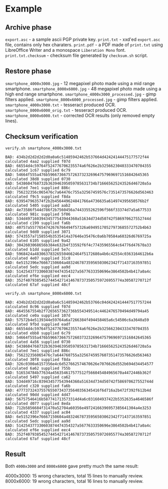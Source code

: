 # Example

## Archive phase

`export.asc` - a sample ascii PGP private key.
`print.txt` - xxd'ed `export.asc` file, contains only hex charaters.
`print.pdf` - a PDF made of `print.txt` using LibreOffice Writer and a monospace  `Liberation Mono` font.
`print.txt.checksum` - checksum file generated by `checksum.sh` script.

## Restore phase

`smartphone_4000x3000.jpg` - 12 megapixel photo made using a mid range smartphone.
`smartphone_8000x6000.jpg` - 48 megapixel photo made using a high end range smartphone.
`smartphone_4000x3000_processed.jpg` - gimp filters applied.
`smartphone_8000x6000_processed.jpg` - gimp filters applied.
`smartphone_4000x3000.txt` - tesseract produced OCR.
`smartphone_8000x6000_orig.txt` - tesseract produced OCR.
`smartphone_8000x6000.txt` - corrected OCR results (only removed empty lines).

## Checksum verification

```
verify.sh smartphone_4000x3000.txt

BAD: 434b2d2d2d2d2d0a0a6c51485942462b537664d42424144475177572f44 calculated 4aa2 supplied f07d
BAD: 66554d4c59764f524776706235574a6f626e2b3256623040333470704355 calculated 1c67 supplied 6c79
BAD: 54664f555a476b596673667572637323269647579696971516842645365 calculated 38d8 supplied 0730
BAD: 5438604768732b363946395059785631734b716665625243526d46720a5a calculated 7ee1 supplied 886c
BAD: 756232356c065476c7a64476c755a32567459576c7351473576626d563463 calculated f9c5 supplied f8da
BAD: 639547963574f2b2b456449624841766a4736635a614974395650576b2f calculated 5405 supplied aab2
BAD: 4e73586f544d786f2b7560456a7443355262596f566f33374d7a5a677533 calculated 981c supplied 5f06
BAD: 534d49716039434577543944360a51634d734d50742f586970627552744d calculated c199 supplied fa6b
BAD: 40757a5577654742676766494f57326a69495170527973685572752b4b63 calculated 9dd0 supplied 3071
BAD: 5743557a7158554b3535414a37646e35476c0a6b70584a60326d6769725a calculated 6105 supplied 9a42
BAD: 3042603068656b384e632b4f33592f6f4c77435965564c64776d47670a33 calculated b1dd supplied 5e7c
BAD: 5968424a483063783265504662464f5172680a4b6c42554c0363164612b6a calculated 4e07 supplied 31c8
BAD: 6e5152396e76667150604a48324678735956503062342f71437163597851 calculated 5edc supplied aa9d
BAD: 514254377330603874474354327a5677633350696e3864502b4b417a0a4c calculated ef6e supplied eec4
BAD: 352f4079385452744542714146787373505759726955774a30587270712f calculated 67af supplied 48cf
```
```
verify.sh smartphone_8000x6000.txt

BAD: 434b2d2d2d2d2d0a0a6c51485942462b53766c04d4242414447517757244 calculated 8c96 supplied f07d
BAD: 4645567554b2f7265657362736b554349514c4462476570494d49794a45 calculated ce0a supplied 107d
BAD: 57572b4e5139344e59764a6a7266384f494458465a6c54506c6a3640a59 calculated 9fbd supplied eadf
BAD: 66554d4c59764f524776706235574a6f626e2b325662304333470704355 calculated ebb8 supplied 6c79
BAD: 54664f555a476b5966736675726037323269647579696971516842645365 calculated 4a56 supplied 0730
BAD: 5438604768732b363946395059785631734b716665625243526d46720a5a calculated 7ee1 supplied 886c
BAD: 756232356065476c7a644760755a3256745957607351473576626d563463 calculated 30f8 supplied f8da
BAD: 326c0300a6157356e4c6d527662574670626e7076626d552b694d34454577 calculated 6a62 supplied 755b
BAD: 516534784b77634a456354617577512f566045484965670a4472446b362f calculated 5497 supplied ca62
BAD: 534d49716c039434577543944360a51634d734d50742f586970627552744d calculated c320 supplied fa6b
BAD: 4777373243755765507343735640356345416f6d716a2b472f392f612b4d calculated 90dd supplied 4d47
BAD: 56757546416b587741713573314d4a6c031604937422b5352635a4646586f calculated d077 supplied 8eda
BAD: 712b5856684f31470a52704a60356e49724166396957385641304a4e3253 calculated 4337 supplied ac04
BAD: 6e5152396e76667150604a48324678735956503062342f71437163597851 calculated 5edc supplied aa9d
BAD: 514254377330603874474354327a5677633350696e3864502b4b417a0a4c calculated ef6e supplied eec4
BAD: 352f4079385452744542714146787373505759726955774a30587270712f calculated 67af supplied 48cf
```

## Result

Both `4000x3000` and `8000x6000` gave pretty much the same result:

4000x3000: 15 wrong characters, total 15 lines to manually review.
8000x6000: 19 wrong characters, total 16 lines to manually review.

